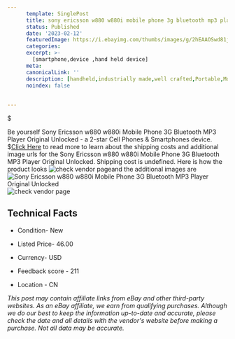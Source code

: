 ```yaml
---
      template: SinglePost
      title: sony ericsson w880 w880i mobile phone 3g bluetooth mp3 player original unlocked
      status: Published
      date: '2023-02-12'
      featuredImage: https://i.ebayimg.com/thumbs/images/g/2hEAAOSwd81jnCG-/s-l225.jpg
      categories: 
      excerpt: >-
        [smartphone,device ,hand held device]
      meta:
      canonicalLink: ''
      description: [handheld,industrially made,well crafted,Portable,Mobile,Compact,Convenient,Lightweight,Maneuverable,Man-portable,Miniature,Carriable,Hand-held,Light,Holdable,Transportable,Mobile device,Pocket-sized,On-the-go,Wireless,Cordless,Compact size,Convenient size, smartphone,device ,hand held device]
      noindex: false
      
        
---
```

$

Be yourself Sony Ericsson w880 w880i Mobile Phone 3G Bluetooth MP3 Player Original Unlocked - a 2-star Cell Phones & Smartphones device.
$[Click Here](https://www.ebay.com/itm/394206593867?hash=item5bc88b434b%3Ag%3A2hEAAOSwd81jnCG-&mkevt=1&mkcid=1&mkrid=711-53200-19255-0&campid=%253CePNCampaignId%253E&customid=%253CreferenceId%253E&toolid=10049) to read more to learn about the shipping costs and additional image urls for the Sony Ericsson w880 w880i Mobile Phone 3G Bluetooth MP3 Player Original Unlocked. Shipping cost is undefined. Here is how the product looks ![check vendor page](https://i.ebayimg.com/thumbs/images/g/2hEAAOSwd81jnCG-/s-l225.jpg)and the additional images are![Sony Ericsson w880 w880i Mobile Phone 3G Bluetooth MP3 Player Original Unlocked](https://i.ebayimg.com/images/g/2hEAAOSwd81jnCG-/s-l1200.jpg)![check vendor page](https://origin-galleryplus.ebayimg.com/ws/web/394206593867_2_0_1/225x225.jpg,https://origin-galleryplus.ebayimg.com/ws/web/394206593867_3_0_1/225x225.jpg,https://origin-galleryplus.ebayimg.com/ws/web/394206593867_4_0_1/225x225.jpg,https://origin-galleryplus.ebayimg.com/ws/web/394206593867_5_0_1/225x225.jpg,https://origin-galleryplus.ebayimg.com/ws/web/394206593867_6_0_1/225x225.jpg,https://origin-galleryplus.ebayimg.com/ws/web/394206593867_7_0_1/225x225.jpg,https://origin-galleryplus.ebayimg.com/ws/web/394206593867_8_0_1/225x225.jpg,https://origin-galleryplus.ebayimg.com/ws/web/394206593867_9_0_1/225x225.jpg,https://origin-galleryplus.ebayimg.com/ws/web/394206593867_10_0_1/225x225.jpg,https://origin-galleryplus.ebayimg.com/ws/web/394206593867_11_0_1/225x225.jpg,https://origin-galleryplus.ebayimg.com/ws/web/394206593867_12_0_1/225x225.jpg,https://origin-galleryplus.ebayimg.com/ws/web/394206593867_13_0_1/225x225.jpg)



 ## Technical Facts 



     
      

 - Condition- New 


      

 - Listed Price- 46.00 


      

 - Currency- USD 


      

 - Feedback score - 211 


      

 - Location - CN 


      
      

 *_This post may contain affiliate links from eBay and other third-party websites. As an eBay affiliate, we earn from qualifying purchases. Although we do our best to keep the information up-to-date and accurate, please check the date and all details with the vendor's website before making a purchase. Not all data may be accurate._*






